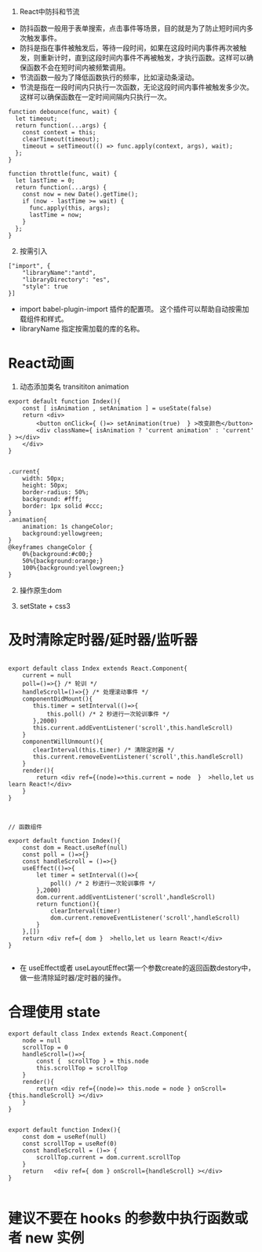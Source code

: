 1. React中防抖和节流
* 防抖函数一般用于表单搜索，点击事件等场景，目的就是为了防止短时间内多次触发事件。  
* 防抖是指在事件被触发后，等待一段时间，如果在这段时间内事件再次被触发，则重新计时，直到这段时间内事件不再被触发，才执行函数。这样可以确保函数不会在短时间内被频繁调用。
* 节流函数一般为了降低函数执行的频率，比如滚动条滚动。
* 节流是指在一段时间内只执行一次函数，无论这段时间内事件被触发多少次。这样可以确保函数在一定时间间隔内只执行一次。

```
function debounce(func, wait) {
  let timeout;
  return function(...args) {
    const context = this;
    clearTimeout(timeout);
    timeout = setTimeout(() => func.apply(context, args), wait);
  };
}

function throttle(func, wait) {
  let lastTime = 0;
  return function(...args) {
    const now = new Date().getTime();
    if (now - lastTime >= wait) {
      func.apply(this, args);
      lastTime = now;
    }
  };
}

```

2. 按需引入

```
["import", {
    "libraryName":"antd",
    "libraryDirectory": "es",
    "style": true
}]

```
* import  babel-plugin-import 插件的配置项。 这个插件可以帮助自动按需加载组件和样式。
* libraryName   指定按需加载的库的名称。

# React动画 
1. 动态添加类名   transititon  animation

```
export default function Index(){
    const [ isAnimation , setAnimation ] = useState(false)
    return <div>
        <button onClick={ ()=> setAnimation(true)  } >改变颜色</button>
        <div className={ isAnimation ? 'current animation' : 'current'  } ></div>
    </div>
}


.current{
    width: 50px;
    height: 50px;
    border-radius: 50%;
    background: #fff;
    border: 1px solid #ccc;
}
.animation{
    animation: 1s changeColor;
    background:yellowgreen;
}
@keyframes changeColor {
    0%{background:#c00;}
    50%{background:orange;}
    100%{background:yellowgreen;}
}

```
2. 操作原生dom

3. setState + css3

# 及时清除定时器/延时器/监听器

```

export default class Index extends React.Component{
    current = null
    poll=()=>{} /* 轮训 */
    handleScroll=()=>{} /* 处理滚动事件 */
    componentDidMount(){
       this.timer = setInterval(()=>{
           this.poll() /* 2 秒进行一次轮训事件 */
       },2000)
       this.current.addEventListener('scroll',this.handleScroll)
    }
    componentWillUnmount(){
       clearInterval(this.timer) /* 清除定时器 */
       this.current.removeEventListener('scroll',this.handleScroll)
    }
    render(){
        return <div ref={(node)=>this.current = node  }  >hello,let us learn React!</div>
    }
}



// 函数组件

export default function Index(){
    const dom = React.useRef(null)
    const poll = ()=>{}
    const handleScroll = ()=>{}
    useEffect(()=>{
        let timer = setInterval(()=>{
            poll() /* 2 秒进行一次轮训事件 */
        },2000)
        dom.current.addEventListener('scroll',handleScroll)
        return function(){
            clearInterval(timer)
            dom.current.removeEventListener('scroll',handleScroll)
        } 
    },[])
    return <div ref={ dom }  >hello,let us learn React!</div>
}


```
* 在 useEffect或者 useLayoutEffect第一个参数create的返回函数destory中，做一些清除延时器/定时器的操作。


# 合理使用 state

```
export default class Index extends React.Component{
    node = null
    scrollTop = 0
    handleScroll=()=>{
        const {  scrollTop } = this.node 
        this.scrollTop = scrollTop
    }
    render(){
        return <div ref={(node)=> this.node = node } onScroll={this.handleScroll} ></div>
    }
}


export default function Index(){
    const dom = useRef(null)
    const scrollTop = useRef(0)
    const handleScroll = ()=> {
        scrollTop.current = dom.current.scrollTop
    }
    return   <div ref={ dom } onScroll={handleScroll} ></div>
}


```

# 建议不要在 hooks 的参数中执行函数或者 new 实例